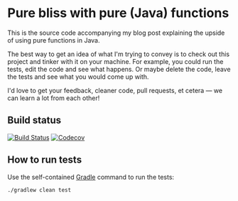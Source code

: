 # Pure bliss with pure (Java) functions

This is the source code accompanying my blog post explaining the upside of using pure functions in Java.

The best way to get an idea of what I'm trying to convey is to check out this project and tinker with it on your
machine. For example, you could run the tests, edit the code and see what happens. Or maybe delete the code, leave the
tests and see what you would come up with.

I'd love to get your feedback, cleaner code, pull requests, et cetera — we can learn a lot from each other!

## Build status

[![Build Status](https://travis-ci.org/pietvandongen/pure-bliss-with-pure-java-functions.svg?branch=master)](https://travis-ci.org/pietvandongen/pure-bliss-with-pure-java-functions)
[![Codecov](https://img.shields.io/codecov/c/github/pietvandongen/pure-bliss-with-pure-java-functions.svg)](https://codecov.io/gh/pietvandongen/pure-bliss-with-pure-java-functions)

## How to run tests

Use the self-contained [Gradle][1] command to run the tests:

```bash
./gradlew clean test
```

[1]: https://gradle.org/
